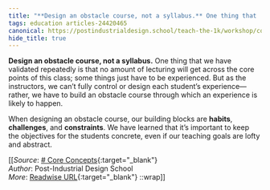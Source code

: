 ```yaml
---
title: "**Design an obstacle course, not a syllabus.** One thing that ..."
tags: education articles-24420465
canonical: https://postindustrialdesign.school/teach-the-1k/workshop/core-concepts/#working-in-public
hide_title: true
---
```


**Design an obstacle course, not a syllabus.** One thing that we have validated repeatedly is that no amount of lecturing will get across the core points of this class; some things just have to be experienced. But as the instructors, we can’t fully control or design each student’s experience—rather, we have to build an obstacle course through which an experience is likely to happen.

When designing an obstacle course, our building blocks are **habits**, **challenges**, and **constraints**. We have learned that it’s important to keep the objectives for the students concrete, even if our teaching goals are lofty and abstract.


[[_Source_: [# Core Concepts](https://postindustrialdesign.school/teach-the-1k/workshop/core-concepts/#working-in-public){:target="_blank"}<br>
_Author_: Post-Industrial Design School<br>
_More_: [Readwise URL](https://readwise.io/open/476564460){:target="_blank"}
::wrap]]